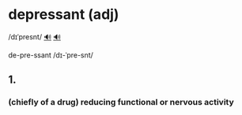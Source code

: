# depressant (adj)

/dɪˈpresnt/ [🔊](https://www.oxfordlearnersdictionaries.com/media/english/uk_pron/d/dep/depre/depressant__gb_2.mp3) [🔊](https://www.oxfordlearnersdictionaries.com/media/english/us_pron/d/dep/depre/depressant__us_1.mp3)

de-pre-ssant /dɪ-ˈpre-snt/

## 1.

### (chiefly of a drug) reducing functional or nervous activity